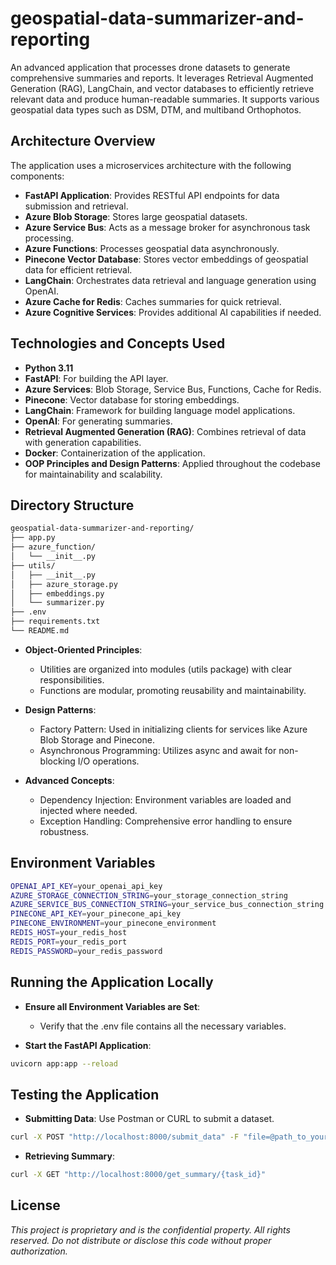 # geospatial-data-summarizer-and-reporting

An advanced application that processes drone datasets to generate comprehensive summaries and reports. It leverages Retrieval Augmented Generation (RAG), LangChain, and vector databases to efficiently retrieve relevant data and produce human-readable summaries. It supports various geospatial data types such as DSM, DTM, and multiband Orthophotos.

## Architecture Overview

The application uses a microservices architecture with the following components:

- **FastAPI Application**: Provides RESTful API endpoints for data submission and retrieval.
- **Azure Blob Storage**: Stores large geospatial datasets.
- **Azure Service Bus**: Acts as a message broker for asynchronous task processing.
- **Azure Functions**: Processes geospatial data asynchronously.
- **Pinecone Vector Database**: Stores vector embeddings of geospatial data for efficient retrieval.
- **LangChain**: Orchestrates data retrieval and language generation using OpenAI.
- **Azure Cache for Redis**: Caches summaries for quick retrieval.
- **Azure Cognitive Services**: Provides additional AI capabilities if needed.

## Technologies and Concepts Used

- **Python 3.11**
- **FastAPI**: For building the API layer.
- **Azure Services**: Blob Storage, Service Bus, Functions, Cache for Redis.
- **Pinecone**: Vector database for storing embeddings.
- **LangChain**: Framework for building language model applications.
- **OpenAI**: For generating summaries.
- **Retrieval Augmented Generation (RAG)**: Combines retrieval of data with generation capabilities.
- **Docker**: Containerization of the application.
- **OOP Principles and Design Patterns**: Applied throughout the codebase for maintainability and scalability.

## Directory Structure

```bash
geospatial-data-summarizer-and-reporting/
├── app.py
├── azure_function/
│   └── __init__.py
├── utils/
│   ├── __init__.py
│   ├── azure_storage.py
│   ├── embeddings.py
│   └── summarizer.py
├── .env
├── requirements.txt
└── README.md
```

- **Object-Oriented Principles**:
    - Utilities are organized into modules (utils package) with clear responsibilities.
    - Functions are modular, promoting reusability and maintainability.

- **Design Patterns**:
    - Factory Pattern: Used in initializing clients for services like Azure Blob Storage and Pinecone.
    - Asynchronous Programming: Utilizes async and await for non-blocking I/O operations.

- **Advanced Concepts**:
    - Dependency Injection: Environment variables are loaded and injected where needed.
    - Exception Handling: Comprehensive error handling to ensure robustness.

## Environment Variables

```bash
OPENAI_API_KEY=your_openai_api_key
AZURE_STORAGE_CONNECTION_STRING=your_storage_connection_string
AZURE_SERVICE_BUS_CONNECTION_STRING=your_service_bus_connection_string
PINECONE_API_KEY=your_pinecone_api_key
PINECONE_ENVIRONMENT=your_pinecone_environment
REDIS_HOST=your_redis_host
REDIS_PORT=your_redis_port
REDIS_PASSWORD=your_redis_password
```

## Running the Application Locally

- **Ensure all Environment Variables are Set**:
    - Verify that the .env file contains all the necessary variables.

- **Start the FastAPI Application**:

```bash
uvicorn app:app --reload
```

## Testing the Application

- **Submitting Data**: Use Postman or CURL to submit a dataset.

```bash
curl -X POST "http://localhost:8000/submit_data" -F "file=@path_to_your_dataset"
```

- **Retrieving Summary**:

```bash
curl -X GET "http://localhost:8000/get_summary/{task_id}"
```

## License

*This project is proprietary and is the confidential property. All rights reserved. Do not distribute or disclose this code without proper authorization.*
